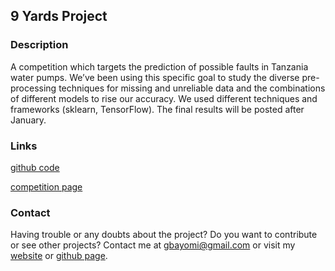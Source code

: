 ## 9 Yards Project


### Description

A competition which targets the prediction of possible faults in Tanzania water pumps. We’ve been using this specific goal to study the diverse pre-processing techniques for missing and unreliable data and the combinations of different models to rise our accuracy. We used different techniques and frameworks (sklearn, TensorFlow). The final results will be posted after January.

### Links

[github code](https://github.com/Bayomi/pump_cha/)

[competition page](https://community.drivendata.org/c/pump-it-up-data-mining-the-water-table)

### Contact

Having trouble or any doubts about the project? Do you want to contribute or see other projects? Contact me at gbayomi@gmail.com or visit my [website](http://gbayomi.com/) or [github page](https://github.com/Bayomi/).
